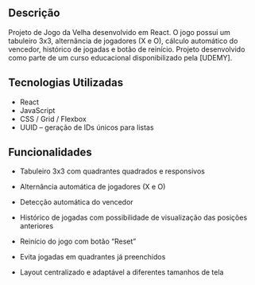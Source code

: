 
## Descrição

Projeto de Jogo da Velha desenvolvido em React. O jogo possui um tabuleiro 3x3, alternância de jogadores (X e O), cálculo automático do vencedor, histórico de jogadas e botão de reinício.  Projeto desenvolvido como parte de um curso educacional disponibilizado pela [UDEMY].


## Tecnologias Utilizadas

- React
- JavaScript
- CSS / Grid / Flexbox
- UUID – geração de IDs únicos para listas 


## Funcionalidades

- Tabuleiro 3x3 com quadrantes quadrados e responsivos
- Alternância automática de jogadores (X e O)
- Detecção automática do vencedor
- Histórico de jogadas com possibilidade de visualização das posições anteriores
- Reinício do jogo com botão “Reset”
- Evita jogadas em quadrantes já preenchidos

- Layout centralizado e adaptável a diferentes tamanhos de tela
